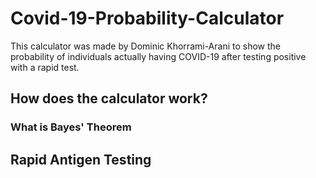 # Covid-19-Probability-Calculator
This calculator was made by Dominic Khorrami-Arani to show the probability of individuals actually having COVID-19 after testing positive with a rapid test.
## How does the calculator work?
### What is Bayes' Theorem
## Rapid Antigen Testing
